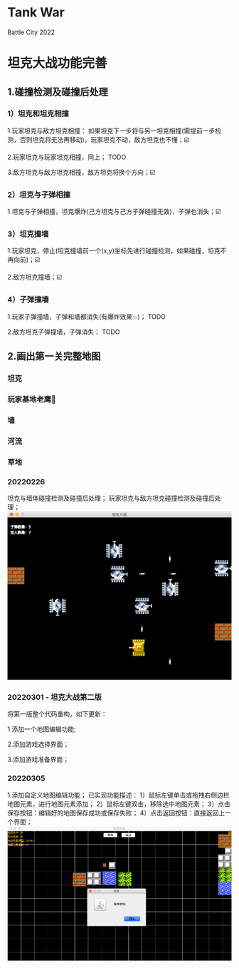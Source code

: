 # Tank War
Battle City 2022

# 坦克大战功能完善
## 1.碰撞检测及碰撞后处理
### 1）坦克和坦克相撞
1.玩家坦克与敌方坦克相撞：
如果坦克下一步将与另一坦克相撞(需提前一步检测，否则坦克将无法再移动)，玩家坦克不动，敌方坦克也不懂；☑️

2.玩家坦克与玩家坦克相撞，同上； TODO

3.敌方坦克与敌方坦克相撞，敌方坦克将换个方向；☑️

### 2）坦克与子弹相撞
1.坦克与子弹相撞，坦克爆炸(己方坦克与己方子弹碰撞无效)，子弹也消失；☑️

### 3）坦克撞墙
1.玩家坦克，停止(坦克撞墙前一个(x,y)坐标先进行碰撞检测，如果碰撞，坦克不再向前)；☑️

2.敌方坦克撞墙；☑️

### 4）子弹撞墙
1.玩家子弹撞墙，子弹和墙都消失(有爆炸效果💥)；  TODO

2.敌方坦克子弹撞墙，子弹消失； TODO

## 2.画出第一关完整地图

### 坦克

### 玩家基地老鹰🦅

### 墙

### 河流

### 草地



### 20220226
坦克与墙体碰撞检测及碰撞后处理；
玩家坦克与敌方坦克碰撞检测及碰撞后处理；
![img.png](readme/img.png)


### 20220301 - 坦克大战第二版
将第一版整个代码重构，如下更新：

1.添加一个地图编辑功能;

2.添加游戏选择界面；

3.添加游戏准备界面；

### 20220305
1.添加自定义地图编辑功能；
已实现功能描述：
1）鼠标左键单击或拖拽右侧边栏地图元素，进行地图元素添加；
2）鼠标左键双击，移除选中地图元素；
3）点击保存按钮：编辑好的地图保存成功或保存失败；
4）点击返回按钮：直接返回上一个界面；
![img.png](img.png)